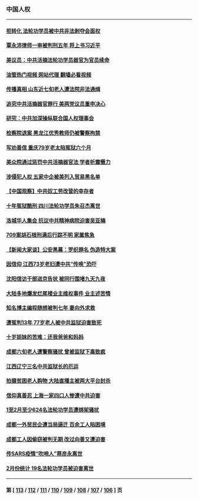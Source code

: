 ### 中国人权
---
#### [拒转化 法轮功学员被中共非法剥夺会面权](../../pages/ncid278/n13961975.md?04030845) 
#### [覃永沛律师一审被判刑五年 将上书习近平](../../pages/ncid278/n13962335.md?04030845) 
#### [美议员：中共活摘法轮功学员器官为官员续命](../../pages/ncid278/n13961550.md?04030845) 
#### [油管热门视频 网站代理 翻墙必看视频](http://138.2.39.72:81/youtube.html?epic-marker?04030845)
#### [传播真相 山东近七旬老人遭法院非法通缉](../../pages/ncid278/n13961068.md?04030845) 
#### [追究中共活摘器官罪行 美两党议员重申决心](../../pages/ncid278/n13961970.md?04030845) 
#### [研究：中共加深操纵联合国人权理事会](../../pages/ncid278/n13961556.md?04030845) 
#### [检察院退案 黑龙江优秀教师仍被警察拘禁](../../pages/ncid278/n13960361.md?04030845) 
#### [写劝善信 重庆79岁老太陷冤狱六个月](../../pages/ncid278/n13956118.md?04030845) 
#### [美众院通过惩罚中共活摘器官法 学者析震慑力](../../pages/ncid278/n13961128.md?04030845) 
#### [涉侵犯人权 五家中企被美列入贸易黑名单](../../pages/ncid278/n13960595.md?04030845) 
#### [【中国观察】中共奴工劳改营的幸存者](../../pages/ncid278/n13959529.md?04030845) 
#### [十年冤狱酷刑 四川法轮功学员朱召杰离世](../../pages/ncid278/n13959794.md?04030845) 
#### [洛城华人集会 抗议中共精神病院迫害吴亚楠](../../pages/ncid278/n13959971.md?04030845) 
#### [709案胡石根刑满后行踪不明 家属焦急](../../pages/ncid278/n13957803.md?04030845) 
#### [【新闻大家谈】公安黑幕：罗织罪名 伪造特大案](../../pages/ncid278/n13957627.md?04030845) 
#### [因信仰 江西73岁老妇遭中共“传唤”恐吓](../../pages/ncid278/n13955184.md?04030845) 
#### [沈阳信访干部进京告状 被同行围堵九天九夜](../../pages/ncid278/n13954685.md?04030845) 
#### [大陆多地爆发烂尾楼业主维权事件 业主述苦情](../../pages/ncid278/n13956145.md?04030845) 
#### [知名博主编程随想被判七年 妻向外求救](../../pages/ncid278/n13955870.md?04030845) 
#### [遭冤判13年 77岁老人被中共监狱迫害致死](../../pages/ncid278/n13953812.md?04030845) 
#### [十岁姐妹的苦难：还我爸爸和妈妈](../../pages/ncid278/n13923454.md?04030845) 
#### [成都六旬老人遭警察骚扰 曾被监狱下毒致疯](../../pages/ncid278/n13952299.md?04030845) 
#### [江西辽宁三名中共监狱长的厄运](../../pages/ncid278/n13951740.md?04030845) 
#### [拍摄贫困老人购物 大陆直播主被两大平台封杀](../../pages/ncid278/n13952368.md?04030845) 
#### [信仰真善忍 上海一家四口人惨遭中共迫害](../../pages/ncid278/n13950973.md?04030845) 
#### [1至2月至少624名法轮功学员遭绑架骚扰](../../pages/ncid278/n13950181.md?04030845) 
#### [成都一外贸民企遭当局逼迁 百余工人陷困境](../../pages/ncid278/n13950512.md?04030845) 
#### [成都工人因偷窃被判无期 改过向善又遭迫害](../../pages/ncid278/n13948561.md?04030845) 
#### [传SARS疫情“吹哨人”蒋彦永离世](../../pages/ncid278/n13949222.md?04030845) 
#### [2月份统计 19名法轮功学员被迫害离世](../../pages/ncid278/n13947335.md?04030845) 

---
#### 第 [ [113](./113.md?04030845) / [112](./112.md?04030845) / [111](./111.md?04030845) / [110](./110.md?04030845) / [109](./109.md?04030845) / [108](./108.md?04030845) / [107](./107.md?04030845) / [106](./106.md?04030845) ] 页
